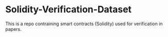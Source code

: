 # Solidity-Verification-Dataset
This is a repo contraining smart contracts (Solidity) used for verification in papers. 
